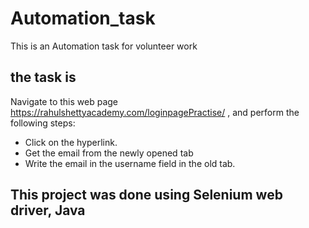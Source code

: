 # Automation_task
This is an Automation task for volunteer work
## the task is 
Navigate to this web page https://rahulshettyacademy.com/loginpagePractise/ , and perform the following steps:

- Click on the hyperlink.
- Get the email from the newly opened tab
- Write the email in the username field in the old tab.



## This project was done using Selenium web driver, Java  


